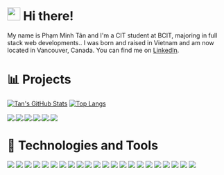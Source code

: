 # <img src="https://raw.githubusercontent.com/phamminhtan2002/phamminhtan2002/main/wave.gif" width="30px" height="30px" /> Hi there!

My name is Phạm Minh Tân and I'm a CIT student at BCIT, majoring in full stack
web developments.. I was born and raised in Vietnam and am now located in
Vancouver, Canada. You can find me on
<a href="https://www.linkedin.com/in/phamminhtan/" target="_blank" rel="noreferrer">LinkedIn</a>.

# 📊 Projects

[![Tan's GitHub Stats](https://github-readme-stats.vercel.app/api?username=phamminhtan2002&hide=issues&theme=yeblu&count_private=true&show_icons=true)](https://github.com/phamminhtan2002)
[![Top Langs](https://github-readme-stats.vercel.app/api/top-langs/?username=phamminhtan2002&theme=yeblu&layout=compact)](https://github.com/phamminhtan2002)

<a href="https://github.com/phamminhtan2002/acit3855-microservices">
  <img align="center" src="https://github-readme-stats.vercel.app/api/pin/?username=phamminhtan2002&repo=acit3855-microservices&theme=algolia" />
</a>
<a href="https://github.com/phamminhtan2002/tiktok-typescript">
  <img align="center" src="https://github-readme-stats.vercel.app/api/pin/?username=phamminhtan2002&repo=tiktok-typescript&theme=algolia" />
</a>
<a href="https://github.com/phamminhtan2002/airbnb-nextjs">
  <img align="center" src="https://github-readme-stats.vercel.app/api/pin/?username=phamminhtan2002&repo=airbnb-nextjs&theme=algolia" />
</a>
<a href="https://github.com/phamminhtan2002/twitter-blockchain">
  <img align="center" src="https://github-readme-stats.vercel.app/api/pin/?username=phamminhtan2002&repo=twitter-blockchain&theme=algolia" />
</a>
<a href="https://github.com/phamminhtan2002/secret_msg_c">
  <img align="center" src="https://github-readme-stats.vercel.app/api/pin/?username=phamminhtan2002&repo=secret_msg_c&theme=algolia" />
</a>
<a href="https://github.com/udaychhina/acit2911">
  <img align="center" src="https://github-readme-stats.vercel.app/api/pin/?username=udaychhina&repo=acit2911&theme=algolia" />
</a>

# 🔧 Technologies and Tools

![](https://img.shields.io/badge/OS-Linux-informational?style=flat&logo=linux&logoColor=white&color=2bbc8a)
![](https://img.shields.io/badge/OS-Windows_Server-informational?style=flat&logo=windows&logoColor=white&color=2bbc8a)
![](https://img.shields.io/badge/Tool-WordPress-informational?style=flat&logo=wordpress&logoColor=white&color=063971)
![](https://img.shields.io/badge/Tool-MySQL-informational?style=flat&logo=mysql&logoColor=white&color=063971)
![](https://img.shields.io/badge/Tool-Docker-informational?style=flat&logo=docker&logoColor=white&color=063971)
![](https://img.shields.io/badge/Tool-Jenkins-informational?style=flat&logo=jenkins&logoColor=white&color=063971)
![](https://img.shields.io/badge/Tool-VMware-informational?style=flat&logo=vmware&logoColor=white&color=063971)
![](https://img.shields.io/badge/Tool-Virtual_Box-informational?style=flat&logo=virtualbox&logoColor=white&color=063971)
![](https://img.shields.io/badge/Shell-Bash-informational?style=flat&logo=gnu-bash&logoColor=white&color=79553D)
![](https://img.shields.io/badge/Shell-Git-informational?style=flat&logo=git&logoColor=white&color=79553D)
![](https://img.shields.io/badge/Editor-VS_Code-informational?style=flat&logo=visualstudiocode&logoColor=white&color=3B83BD)
![](https://img.shields.io/badge/Editor-Vim-informational?style=flat&logo=vim&logoColor=white&color=3B83BD)
![](https://img.shields.io/badge/Framework-React-informational?style=flat&logo=react&logoColor=white&color=E1CC4F)
![](https://img.shields.io/badge/Framework-Next.js-informational?style=flat&logo=nextdotjs&logoColor=white&color=E1CC4F)
![](https://img.shields.io/badge/CSSFramework-TailwindCSS-informational?style=flat&logo=tailwindcss&logoColor=white&color=E1CC4F)
![](https://img.shields.io/badge/Code-TypeScript-informational?style=flat&logo=typescript&logoColor=white&color=E55137)
![](https://img.shields.io/badge/Code-JavaScript-informational?style=flat&logo=javascript&logoColor=white&color=E55137)
![](https://img.shields.io/badge/Code-HTML-informational?style=flat&logo=html5&logoColor=white&color=E55137)
![](https://img.shields.io/badge/Code-CSS-informational?style=flat&logo=css3&logoColor=white&color=E55137)
![](https://img.shields.io/badge/Code-Python-informational?style=flat&logo=python&logoColor=white&color=E55137)
![](https://img.shields.io/badge/Cloud-Digital_Ocean-informational?style=flat&logo=digitalocean&logoColor=white&color=308446)
![](https://img.shields.io/badge/Cloud-Amazon_Web_Services-informational?style=flat&logo=amazonaws&logoColor=white&color=308446)
